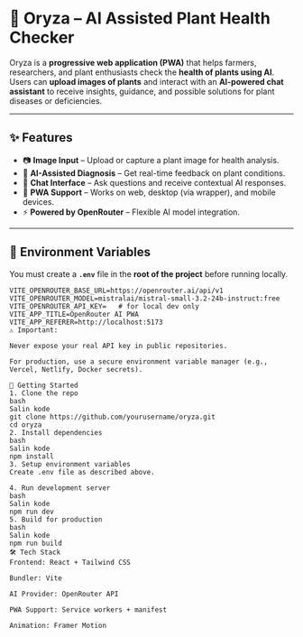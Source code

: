 # 🌾 Oryza – AI Assisted Plant Health Checker

Oryza is a **progressive web application (PWA)** that helps farmers, researchers, and plant enthusiasts check the **health of plants using AI**.  
Users can **upload images of plants** and interact with an **AI-powered chat assistant** to receive insights, guidance, and possible solutions for plant diseases or deficiencies.  

---

## ✨ Features
- 📷 **Image Input** – Upload or capture a plant image for health analysis.
- 🤖 **AI-Assisted Diagnosis** – Get real-time feedback on plant conditions.
- 💬 **Chat Interface** – Ask questions and receive contextual AI responses.
- 📱 **PWA Support** – Works on web, desktop (via wrapper), and mobile devices.
- ⚡ **Powered by OpenRouter** – Flexible AI model integration.

---

## 🔑 Environment Variables

You must create a **`.env`** file in the **root of the project** before running locally.  

```env
VITE_OPENROUTER_BASE_URL=https://openrouter.ai/api/v1
VITE_OPENROUTER_MODEL=mistralai/mistral-small-3.2-24b-instruct:free
VITE_OPENROUTER_API_KEY=   # for local dev only
VITE_APP_TITLE=OpenRouter AI PWA
VITE_APP_REFERER=http://localhost:5173
⚠️ Important:

Never expose your real API key in public repositories.

For production, use a secure environment variable manager (e.g., Vercel, Netlify, Docker secrets).

🚀 Getting Started
1. Clone the repo
bash
Salin kode
git clone https://github.com/yourusername/oryza.git
cd oryza
2. Install dependencies
bash
Salin kode
npm install
3. Setup environment variables
Create .env file as described above.

4. Run development server
bash
Salin kode
npm run dev
5. Build for production
bash
Salin kode
npm run build
🛠️ Tech Stack
Frontend: React + Tailwind CSS

Bundler: Vite

AI Provider: OpenRouter API

PWA Support: Service workers + manifest

Animation: Framer Motion

